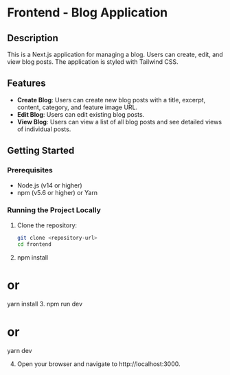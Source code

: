 # Frontend - Blog Application

## Description
This is a Next.js application for managing a blog. Users can create, edit, and view blog posts. The application is styled with Tailwind CSS.

## Features
- **Create Blog**: Users can create new blog posts with a title, excerpt, content, category, and feature image URL.
- **Edit Blog**: Users can edit existing blog posts.
- **View Blog**: Users can view a list of all blog posts and see detailed views of individual posts.

## Getting Started

### Prerequisites
- Node.js (v14 or higher)
- npm (v5.6 or higher) or Yarn

### Running the Project Locally

1. Clone the repository:
   ```bash
   git clone <repository-url>
   cd frontend
2. npm install
# or
yarn install
3. npm run dev
# or
yarn dev

4. Open your browser and navigate to http://localhost:3000.